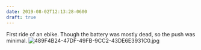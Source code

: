 ```yaml
---
date: 2019-08-02T12:13:28-0600
draft: true
---
```




First ride of an ebike. Though the battery was mostly dead, so the push was minimal. ![489F4B24-47DF-49FB-9CC2-43DE6E3931C0.jpg](http://ianwhitney.micro.blog/uploads/2019/5a3470fb13.jpg)



